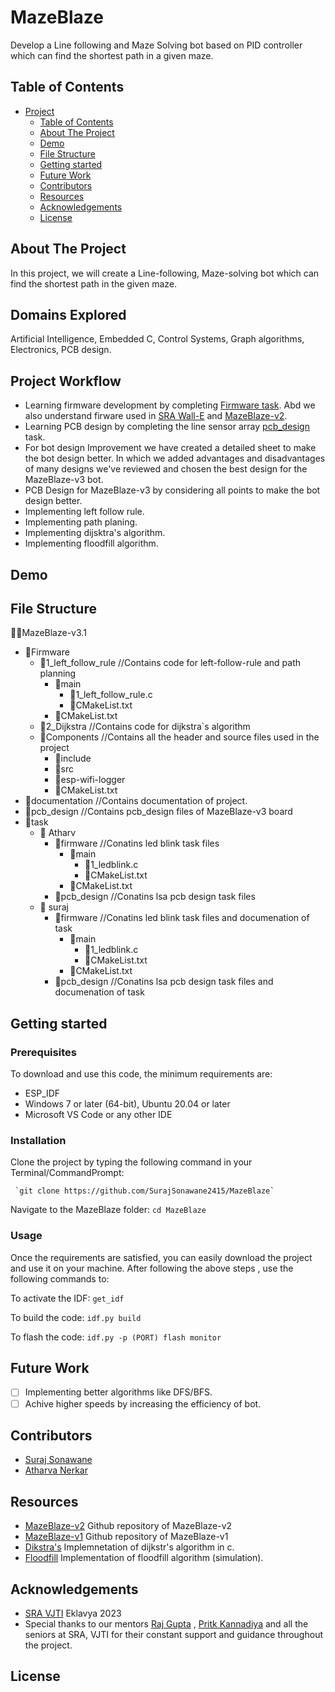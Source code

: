 # MazeBlaze
Develop a Line following and Maze Solving bot based on PID controller which can find the shortest path in a given maze.

## Table of Contents

- [Project](#project)
   - [Table of Contents](#table-of-contents)
   - [About The Project](#about-the-project)
   - [Demo](#demo)
   - [File Structure](#file-structure)
   - [Getting started](#getting-started)
   - [Future Work](#future-work)
   - [Contributors](#contributors)
   - [Resources](#resources)
   - [Acknowledgements](#acknowledgements)
   - [License](#license)

## About The Project
In this project, we will create a Line-following, Maze-solving bot which can find the shortest path in the given maze.

## Domains Explored
Artificial Intelligence, Embedded C, Control Systems, Graph algorithms, Electronics, PCB design.

## Project Workflow
- Learning firmware development by completing [Firmware task](https://github.com/SurajSonawane2415/MazeBlaze/tree/main/task/suraj/firmware). Abd we also understand firware used in [SRA Wall-E](https://github.com/SRA-VJTI/Wall-E) and [MazeBlaze-v2](https://github.com/PritK99/MazeBlaze).
- Learning PCB design by completing the line sensor array [pcb_design](https://github.com/SurajSonawane2415/MazeBlaze/tree/main/task/suraj/pcb%20design) task.   
- For bot design Improvement we have created a detailed sheet to make the bot design better. In which we added advantages and disadvantages of many designs we've reviewed and chosen the best design for the MazeBlaze-v3 bot.
- PCB Design for MazeBlaze-v3 by considering all points to make the bot design better.
- Implementing left follow rule.
- Implementing path planing.
- Implementing dijsktra's algorithm.
- Implementing floodfill algorithm.
  
## Demo

## File Structure

👨‍💻MazeBlaze-v3.1
- 📂Firmware
  - 📂1_left_follow_rule //Contains code for left-follow-rule and path planning
    - 📂main
      - 📄1_left_follow_rule.c
      - 📄CMakeList.txt
    - 📄CMakeList.txt
  - 📂2_Dijkstra //Contains code for dijkstra`s algorithm
  - 📂Components //Contains all the header and source files used in the project
     - 📂include
     - 📂src
     - 📂esp-wifi-logger
     - 📄CMakeList.txt
- 📂documentation //Contains documentation of project.
- 📂pcb_design //Contains pcb_design files of MazeBlaze-v3 board
- 📂task
  - 📂 Atharv
    - 📂firmware //Conatins led blink task files
      - 📂main
        - 📄1_ledblink.c
        - 📄CMakeList.txt
      - 📄CMakeList.txt
    - 📂pcb_design //Conatins lsa pcb design task files
  - 📂 suraj
    - 📂firmware //Conatins led blink task files and documenation of task
      - 📂main
        - 📄1_ledblink.c
        - 📄CMakeList.txt
      - 📄CMakeList.txt
    - 📂pcb_design //Conatins lsa pcb design task files and documenation of task

## Getting started
### Prerequisites
To download and use this code, the minimum requirements are:
- ESP_IDF
- Windows 7 or later (64-bit), Ubuntu 20.04 or later
- Microsoft VS Code or any other IDE

### Installation
Clone the project by typing the following command in your Terminal/CommandPrompt:
      
     `git clone https://github.com/SurajSonawane2415/MazeBlaze`

Navigate to the MazeBlaze folder:
`cd MazeBlaze`

### Usage

Once the requirements are satisfied, you can easily download the project and use it on your machine. After following the above steps , use the following commands to:

To activate the IDF:
`get_idf`

To build the code:
`idf.py build`

To flash the code:
`idf.py -p (PORT) flash monitor`

## Future Work
- [ ] Implementing better algorithms like DFS/BFS.
- [ ] Achive higher speeds by increasing the efficiency of bot.

## Contributors
- [Suraj Sonawane](https://github.com/SurajSonawane2415)
- [Atharva Nerkar](https://github.com/ARN1954)

## Resources
- [MazeBlaze-v2](https://github.com/PritK99/MazeBlaze) Github repository of MazeBlaze-v2 
- [MazeBlaze-v1](https://github.com/ChinmayLonkar/MAZEBLAZE) Github repository of MazeBlaze-v1
- [Dikstra's](https://www-geeksforgeeks-org.cdn.ampproject.org/v/s/www.geeksforgeeks.org/printing-paths-dijkstras-shortest-path-algorithm/amp/?usqp=mq331AQIUAKwASCAAgM%3D&amp_js_v=a9&amp_gsa=1#referrer=https%3A%2F%2Fwww.google.com&csi=1&ampshare=https%3A%2F%2Fwww.geeksforgeeks.org%2Fprinting-paths-dijkstras-shortest-path-algorithm%2Famp%2F%23referrer%3Dhttps%253A%252F%252Fwww.google.com%26csi%3D1%26ampshare%3Dhttps%253A%252F%252Fwww.geeksforgeeks.org%252Fprinting-paths-dijkstras-shortest-path-algorithm%252F) Implemnetation of dijkstr's algorithm in c.
- [Floodfill](https://github.com/Isuru-Dissanayake/piccola) Implementation of floodfill algorithm (simulation).

## Acknowledgements 
- [SRA VJTI](https://sravjti.in/) Eklavya 2023
- Special thanks to our mentors [Raj Gupta](https://github.com/RajGupta17) , [Pritk Kannadiya](https://github.com/PritK99)  and all the seniors at SRA, VJTI for their constant support and guidance throughout the project.

## License

